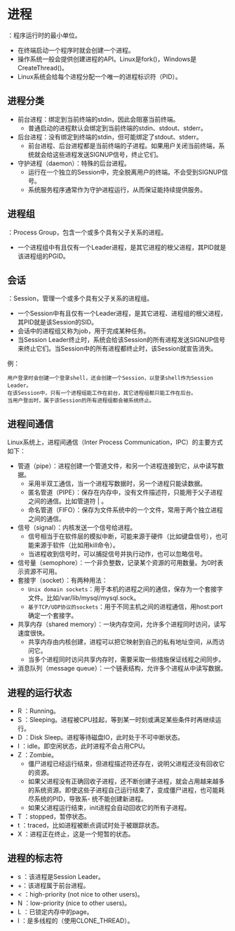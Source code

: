 # 进程

：程序运行时的最小单位。

- 在终端启动一个程序时就会创建一个进程。
- 操作系统一般会提供创建进程的API。Linux是fork()，Windows是CreateThread()。
- Linux系统会给每个进程分配一个唯一的进程标识符（PID）。

## 进程分类

- 前台进程：绑定到当前终端的stdin，因此会阻塞当前终端。
  - 普通启动的进程默认会绑定到当前终端的stdin、stdout、stderr。
- 后台进程：没有绑定到终端的stdin，但可能绑定了stdout、stderr。
  - 前台进程、后台进程都是当前终端的子进程。如果用户关闭当前终端，系统就会给这些进程发送SIGNUP信号，终止它们。
- 守护进程（daemon）：特殊的后台进程。
  - 运行在一个独立的Session中，完全脱离用户的终端。不会受到SIGNUP信号。
  - 系统服务程序通常作为守护进程运行，从而保证能持续提供服务。

## 进程组

：Process Group，包含一个或多个具有父子关系的进程。
- 一个进程组中有且仅有一个Leader进程，是其它进程的根父进程，其PID就是该进程组的PGID。

## 会话

：Session，管理一个或多个具有父子关系的进程组。
- 一个Session中有且仅有一个Leader进程，是其它进程、进程组的根父进程，其PID就是该Session的SID。
- 会话中的进程组又称为job，用于完成某种任务。
- 当Session Leader终止时，系统会给该Session的所有进程发送SIGNUP信号来终止它们。当Session中的所有进程都终止时，该Session就宣告消失。

例：

    用户登录时会创建一个登录shell，还会创建一个Session，以登录shell作为Session Leader。
    在该Session中，只有一个进程组能工作在前台，其它进程组都只能工作在后台。
    当用户登出时，属于该Session的所有进程组都会被系统终止。

## 进程间通信

Linux系统上，进程间通信（Inter Process Communication，IPC）的主要方式如下：

- 管道（pipe）：进程创建一个管道文件，和另一个进程连接到它，从中读写数据。
  - 采用半双工通信，当一个进程写数据时，另一个进程只能读数据。
  - 匿名管道（PIPE）：保存在内存中，没有文件描述符，只能用于父子进程之间的通信。比如管道符 | 。
  - 命名管道（FIFO）：保存为文件系统中的一个文件，常用于两个独立进程之间的通信。
- 信号（signal）：内核发送一个信号给进程。
  - 信号相当于在软件层的模拟中断，可能来源于硬件（比如键盘信号），也可能来源于软件（比如用kill命令）。
  - 当进程收到信号时，可以捕捉信号并执行动作，也可以忽略信号。
- 信号量（semophore）：一个非负整数，记录某个资源的可用数量。为0时表示资源不可用。
- 套接字（socket）：有两种用法：
  - `Unix domain sockets`：用于本机的进程之间的通信，保存为一个套接字文件。比如/var/lib/mysql/mysql.sock。
  - `基于TCP/UDP协议的sockets`：用于不同主机之间的进程通信，用host:port确定一个套接字。
- 共享内存（shared memory）：一块内存空间，允许多个进程同时访问，读写速度很快。
  - 共享内存由内核创建，进程可以把它映射到自己的私有地址空间，从而访问它。
  - 当多个进程同时访问共享内存时，需要采取一些措施保证线程之间同步。
- 消息队列（message queue）：一个链表结构，允许多个进程从中读写数据。

## 进程的运行状态

- R ：Running。
- S ：Sleeping。进程被CPU挂起，等到某一时刻或满足某些条件时再继续运行。
- D ：Disk Sleep。进程等待磁盘IO，此时处于不可中断状态。
- I ：idle。即空闲状态，此时进程不会占用CPU。
- Z ：Zombie。
  - 僵尸进程已经运行结束，但进程描述符还存在，说明父进程还没有回收它的资源。
  - 如果父进程没有正确回收子进程，还不断创建子进程，就会占用越来越多的系统资源。即使这些子进程自己运行结束了，变成僵尸进程，也可能耗尽系统的PID，导致系- 统不能创建新进程。
  - 如果父进程运行结束，init进程会自动回收它的所有子进程。
- T ：stopped，暂停状态。
- t ：traced，比如进程被断点调试时处于被跟踪状态。
- X ：进程正在终止，这是一个短暂的状态。

## 进程的标志符

- s ：该进程是Session Leader。
- +：该进程属于前台进程。
- < ：high-priority (not nice to other users)。
- N ：low-priority (nice to other users)。
- L ：已锁定内存中的page。
- l ：是多线程的（使用CLONE_THREAD）。
